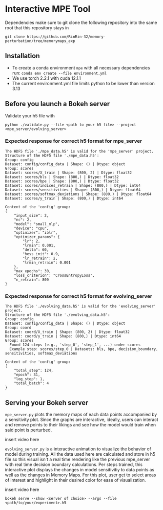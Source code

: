 # Interactive MPE Tool

Dependencies
make sure to git clone the following repository into the same root that this repository stays in
```
git clone https://github.com/RinRin-32/memory-perturbation/tree/memorymaps_exp
```

## Installation

- To create a conda environment `mpe` with all necessary dependencies run: `conda env create --file environment.yml`
- We use torch 2.2.1 with cuda 12.1.1
- The current environment.yml file limits python to be lower than version 3.13

## Before you launch a Bokeh server
Validate your h5 file with
```
python ./validate.py --file <path to your h5 file> --project <mpe_server/evolving_server>
```

### Expected response for correct h5 format for mpe_server
```
The HDF5 file './mpe_data.h5' is valid for the 'mpe_server' project.
Structure of the HDF5 file './mpe_data.h5':
Group: config
Dataset: config/config_data | Shape: () | Dtype: object
Group: scores
Dataset: scores/X_train | Shape: (800, 2) | Dtype: float32
Dataset: scores/bls | Shape: (800,) | Dtype: float32
Dataset: scores/bpe | Shape: (800,) | Dtype: float32
Dataset: scores/indices_retrain | Shape: (800,) | Dtype: int64
Dataset: scores/sensitivities | Shape: (800,) | Dtype: float64
Dataset: scores/softmax_deviations | Shape: (800,) | Dtype: float64
Dataset: scores/y_train | Shape: (800,) | Dtype: int64

Content of the 'config' group:
{
    "input_size": 2,
    "nc": 2,
    "model": "small_mlp",
    "device": "cpu",
    "optimizer": "iblr",
    "optimizer_params": {
        "lr": 2,
        "lrmin": 0.001,
        "delta": 60,
        "hess_init": 0.9,
        "lr_retrain": 2,
        "lrmin_retrain": 0.001
    },
    "max_epochs": 30,
    "loss_criterion": "CrossEntropyLoss",
    "n_retrain": 800
}
```

### Expected response for correct h5 format for evolving_server
```
The HDF5 file './evolving_data.h5' is valid for the 'evolving_server' project.
Structure of the HDF5 file './evolving_data.h5':
Group: config
Dataset: config/config_data | Shape: () | Dtype: object
Group: coord
Dataset: coord/X_train | Shape: (800, 2) | Dtype: float32
Dataset: coord/y_train | Shape: (800,) | Dtype: int64
Group: scores
  Found 124 steps (e.g., 'step_0', 'step_1', ...) under scores
  Example step: scores/step_0 | Datasets: bls, bpe, decision_boundary, sensitivities, softmax_deviations

Content of the 'config' group:
{
    "total_step": 124,
    "epoch": 31,
    "log_step": 1,
    "total_batch": 4
}
```

## Serving your Bokeh server
```mpe_server.py``` plots the memory maps of each data points accompanied by a sensitivity plot. Since the graphs are interactive, ideally, users can interact and remove points to their likings and see how the model would train when said point is perturbed.

insert video here

```evolving_server.py``` is a interactive animation to visualize the behavior of model during training. All the data used here are calculated and store in h5 file so this visual isn't a real time rendering like the previous mpe_server with real time decision boundary calculations. Per steps trained, this interactive plot displays the changes in model sensitivitiy to data points as well as the changes in Memory Maps. For this plot, user get to select areas of interest and highlight in their desired color for ease of visualization.

insert video here

```
bokeh serve --show <server of choice> --args --file <path/to/your/experiment>.h5
```